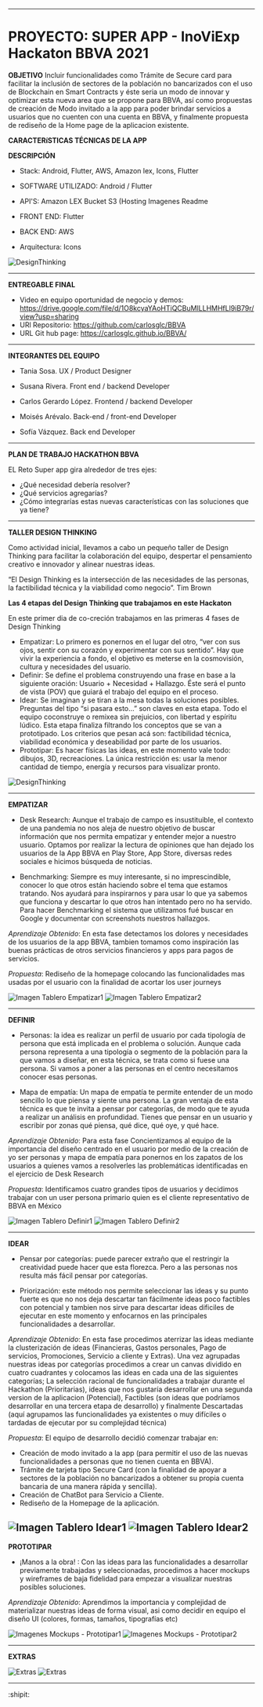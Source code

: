 --------------------------------------

# PROYECTO: SUPER APP - InoViExp Hackaton BBVA 2021

**OBJETIVO** Incluir funcionalidades como Trámite de Secure card para facilitar la inclusión de sectores de la población no bancarizados con el uso de Blockchain en Smart Contracts y éste seria un modo de innovar y optimizar esta nueva area que se propone para BBVA, así como propuestas de creación de Modo invitado a la app para poder brindar servicios a usuarios que no cuenten con una cuenta en BBVA, y finalmente propuesta de rediseño de la Home page de la aplicacion existente.

**CARACTERíSTICAS TÉCNICAS DE LA APP**

**DESCRIPCIÓN** 

- Stack: Android, Flutter, AWS, Amazon lex, Icons, Flutter
- SOFTWARE UTILIZADO: Android / Flutter
- API'S: Amazon LEX
Bucket S3 (Hosting Imagenes Readme
- FRONT END: Flutter
- BACK END: AWS

- Arquitectura: Icons

![DesignThinking](https://s3.amazonaws.com/masmujeresux.mx/img/hackathonBBVA2021/VPM+diagrama.drawio.png)

-----------------------------------------------------------------------------------------------------

**ENTREGABLE FINAL**

- Video en equipo oportunidad de negocio y demos: https://drive.google.com/file/d/1O8kcyaYAoHTiQCBuMlLLHMHfLl9iB79r/view?usp=sharing
- URl Repositorio: https://github.com/carlosglc/BBVA
- URL Git hub page: https://carlosglc.github.io/BBVA/

-----------------------------------------------------------------------------------------------------

**INTEGRANTES DEL EQUIPO**

- Tania Sosa.
 UX / Product Designer

- Susana Rivera.
 Front end / backend Developer

- Carlos Gerardo López.
 Frontend / backend Developer

- Moisés Arévalo.
Back-end / front-end Developer

- Sofía Vázquez. 
Back end Developer

----------------------------------------------------------------------------------------------------------------------------------------

 **PLAN DE TRABAJO HACKATHON BBVA**

EL Reto Super app gira alrededor de tres ejes:

 - ¿Qué necesidad debería resolver? 
 - ¿Qué servicios agregarías? 
 - ¿Cómo integrarías estas nuevas características con las soluciones que ya tiene?

----------------------------------------------------------------------------------------------------------------------------------------

**TALLER DESIGN THINKING**

Como actividad inicial, llevamos a cabo un pequeño taller de Design Thinking para facilitar la colaboración del equipo, despertar el pensamiento creativo e innovador y alinear nuestras ideas.

“El Design Thinking es la intersección de las necesidades de las personas, la factibilidad técnica y la viabilidad como negocio”. 
 Tim Brown

**Las 4 etapas del Design Thinking que trabajamos en este Hackaton**

En este primer dia de co-creción trabajamos en las primeras 4 fases de Design Thinking
- Empatizar: Lo primero es ponernos en el lugar del otro, “ver con sus ojos, sentir con su corazón y experimentar con sus sentido”.
Hay que vivir la experiencia a fondo, el objetivo es meterse en la cosmovisión, cultura y necesidades del usuario.
- Definir: Se define el problema construyendo una frase en base a la siguiente oración: Usuario + Necesidad + Hallazgo.
Éste será el punto de vista (POV) que guiará el trabajo del equipo en el proceso.
- Idear: Se imaginan y se tiran a la mesa todas la soluciones posibles. Preguntas del tipo “si pasara esto…” son claves en esta etapa.
Todo el equipo coconstruye o remixea sin prejuicios, con libertad y espíritu lúdico. 
Esta etapa finaliza filtrando los conceptos que se van a prototipado.
Los criterios que pesan acá son: factibilidad técnica, viabilidad económica y deseabilidad por parte de los usuarios.
- Prototipar: Es hacer físicas las ideas, en este momento vale todo: dibujos, 3D, recreaciones.
La única restricción es: usar la menor cantidad de tiempo, energía y recursos para visualizar pronto.

![DesignThinking](https://s3.amazonaws.com/masmujeresux.mx/img/hackathonBBVA2021/Design+thinking.jpg)

----------------------------------------------------------------------------------------------------------------------------------------

**EMPATIZAR**

- Desk Research: Aunque el trabajo de campo es insustituible, el contexto de una pandemia no nos aleja de nuestro objetivo de buscar información que nos permita empatizar y entender mejor a nuestro usuario. Optamos por realizar la lectura de opiniones que han dejado los usuarios de la App BBVA en Play Store, App Store, diversas redes sociales e hicimos búsqueda de noticias. 

- Benchmarking: Siempre es muy interesante, si no imprescindible, conocer lo que otros están haciendo sobre el tema que estamos tratando. Nos ayudará para inspirarnos y para usar lo que ya sabemos que funciona y descartar lo que otros han intentado pero no ha servido. Para hacer Benchmarking el sistema que utilizamos fué buscar en Google y documentar con screenshots nuestros hallazgos. 

_Aprendizaje Obtenido_: En esta fase detectamos los dolores y necesidades de los usuarios de la app BBVA, tambien tomamos como inspiración las buenas prácticas de otros servicios financieros y apps para pagos de servicios.

_Propuesta_: Rediseño de la homepage colocando las funcionalidades mas usadas por el usuario con la finalidad de acortar los user journeys

![Imagen Tablero Empatizar1](https://s3.amazonaws.com/masmujeresux.mx/img/hackathonBBVA2021/Empatizar1.png) 
![Imagen Tablero Empatizar2](https://s3.amazonaws.com/masmujeresux.mx/img/hackathonBBVA2021/Empatizar2.png)

----------------------------------------------------------------------------------------------------------------------------------------

**DEFINIR**

- Personas: la idea es realizar un perfil de usuario por cada tipología de persona que está implicada en el problema o solución. Aunque cada persona representa a una tipología o segmento de la población para la que vamos a diseñar, en esta técnica, se trata como si fuese una persona. Si vamos a poner a las personas en el centro necesitamos conocer esas personas.

- Mapa de empatía: Un mapa de empatía te permite entender de un modo sencillo lo que piensa y siente una persona. La gran ventaja de esta técnica es que te invita a pensar por categorías, de modo que te ayuda a realizar un análisis en profundidad. Tienes que pensar en un usuario y escribir por zonas qué piensa, qué dice, qué oye, y qué hace. 

_Aprendizaje Obtenido_: Para esta fase Concientizamos al equipo de la importancia del diseño centrado en el usuario por medio de la creación de yo ser personas y mapa de empatía para ponernos en los zapatos de los usuarios a quienes vamos a resolverles las problemáticas identificadas en el ejercicio de Desk Research 

_Propuesta_: Identificamos cuatro grandes tipos de usuarios y decidimos trabajar con un user persona primario quien es el cliente representativo de BBVA en México

![Imagen Tablero Definir1](https://s3.amazonaws.com/masmujeresux.mx/img/hackathonBBVA2021/Definir1.png)
![Imagen Tablero Definir2](https://s3.amazonaws.com/masmujeresux.mx/img/hackathonBBVA2021/Definir2.png)

-----------------------------------------------------------------------------------

**IDEAR**

- Pensar por categorías: puede parecer extraño que el restringir la creatividad puede hacer que esta florezca. Pero a las personas nos resulta más fácil pensar por categorías. 

- Priorización: este método nos permite seleccionar las ideas y su punto fuerte es que no nos deja descartar tan fácilmente ideas poco factibles con potencial y tambien nos sirve para descartar ideas dificiles de ejecutar en este momento y enfocarnos en las principales funcionalidades a desarrollar. 

_Aprendizaje Obtenido_: En esta fase procedimos aterrizar las ideas mediante la clusterización de ideas (Financieras, Gastos personales, Pago de servicios, Promociones, Servicio a cliente y Extras). Una vez agrupadas nuestras ideas por categorías procedimos a crear un canvas dividido en cuatro cuadrantes y colocamos las ideas en cada una de las siguientes categorías; La selección racional de funcionalidades a trabajar durante el Hackathon (Prioritarias), ideas que nos gustaría desarrollar en una segunda version de la aplicacion (Potencial), Factibles (son ideas que podríamos desarrollar en una tercera etapa de desarrollo) y finalmente Descartadas (aquí agrupamos las funcionalidades ya existentes o muy difíciles o tardadas de ejecutar por su complejidad técnica)

_Propuesta_: El equipo de desarrollo decidió comenzar trabajar en:
- Creación de modo invitado a la app (para permitir el uso de las nuevas funcionalidades a personas que no tienen cuenta en BBVA).
- Trámite de tarjeta tipo Secure Card (con la finalidad de apoyar a sectores de la población no bancarizados a obtener su propia cuenta bancaria de una manera rápida y sencilla).
- Creación de ChatBot para Servicio a Cliente.
- Rediseño de la Homepage de la aplicación.

![Imagen Tablero Idear1](https://s3.amazonaws.com/masmujeresux.mx/img/hackathonBBVA2021/Idear1.png)
![Imagen Tablero Idear2](https://s3.amazonaws.com/masmujeresux.mx/img/hackathonBBVA2021/Idear2.png)
----------------------------------------------------------------------------------------------------------------------------------------

**PROTOTIPAR**

- ¡Manos a la obra! : Con las ideas para las funcionalidades a desarrollar previamente trabajadas y seleccionadas, procedimos a hacer mockups y wireframes de baja fidelidad para empezar a visualizar nuestras posibles soluciones.

_Aprendizaje Obtenido_: Aprendimos la importancia y complejidad de materializar nuestras ideas de forma visual, asi como decidir en equipo el diseño UI (colores, formas, tamaños, tipografías etc)

![Imagenes Mockups - Prototipar1](https://s3.amazonaws.com/masmujeresux.mx/img/hackathonBBVA2021/Prototipar1.png)
![Imagenes Mockups - Prototipar2](https://s3.amazonaws.com/masmujeresux.mx/img/hackathonBBVA2021/Prototipar2.png)

-----------------------------------------------------------------------------------------------------
**EXTRAS**


![Extras](https://s3.amazonaws.com/masmujeresux.mx/img/hackathonBBVA2021/photo1635088609.jpeg)
![Extras](https://s3.amazonaws.com/masmujeresux.mx/img/hackathonBBVA2021/photo1635088727.jpeg)






-----------------------------------------------------------------------------------------------------



:shipit: